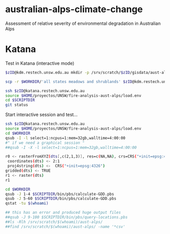 # australian-alps-climate-change
Assessment of relative severity of environmental degradation in Australian Alps



# Katana
Test in Katana (interactive mode)

```sh
$zID@kdm.restech.unsw.edu.au mkdir -p /srv/scratch/$zID/gisdata/aust-alps

scp -r $WORKDIR/'all states meadows and shrublands' $zID@kdm.restech.unsw.edu.au:/srv/scratch/$zID/gisdata/aust-alps/
```

```sh
ssh $zID@katana.restech.unsw.edu.au
source $HOME/proyectos/UNSW/fire-analysis-aust-alps/load.env
cd $SCRIPTDIR
git status
```

Start interactive session and test...
```sh
ssh $zID@katana.restech.unsw.edu.au
source $HOME/proyectos/UNSW/fire-analysis-aust-alps/load.env
cd $WORKDIR
qsub -I -l select=1:ncpus=1:mem=32gb,walltime=4:00:00
#" if we need a graphical session "
##qsub -I -X -l select=1:ncpus=1:mem=32gb,walltime=4:00:00

r0 <- rasterFromXYZ(dts[,c(2,1,3)], res=c(NA,NA), crs=CRS("+init=epsg:4326"), digits=3)
 coordinates(dts) <- 2:1
 proj4string(dts) <-  CRS("+init=epsg:4326")
gridded(dts) <- TRUE
r1 <- raster(dts)
r1

```

```sh
cd $WORKDIR
qsub -J 1-4 $SCRIPTDIR/bin/pbs/calculate-GDD.pbs
qsub -J 5-60 $SCRIPTDIR/bin/pbs/calculate-GDD.pbs
qstat -tu $(whoami)

## this has an error and produced huge output files
##qsub -J 9-100 $SCRIPTDIR/bin/pbs/query-locations.pbs
##ls -Rlh /srv/scratch/$(whoami)/aust-alps/
##find /srv/scratch/$(whoami)/aust-alps/ -name '*csv'
```
